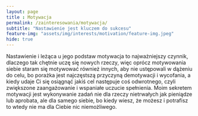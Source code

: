 ```yaml
--- 
layout: page 
title : Motywacja 
permalink: /zainteresowania/motywacja/
subtitle: "Nastawienie jest kluczem do sukcesu" 
feature-img: "assets/img/interests/motivation/feature-img.jpeg"
hide: true
---
```


Nastawienie i leżąca u jego podstaw motywacja to najważniejszy czynnik, dlaczego tak chętnie uczę się nowych rzeczy, więc oprócz motywowania siebie staram się motywować również innych, aby nie ustępowali w dążeniu do celu, bo porażka jest najczęstszą przyczyną demotywacji i wycofania, a kiedy udaje Ci się osiągnąć jakiś cel następuje coś odwrotnego, czyli zwiększone zaangażowanie i wspaniałe uczucie spełnienia. Moim sekretem motywacji jest wykonywanie zadań nie dla rzeczy nietrwałych jak pieniądze lub aprobata, ale dla samego siebie, bo kiedy wiesz, że możesz i potrafisz to wtedy nie ma dla Ciebie nic niemożliwego.